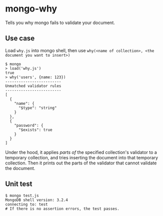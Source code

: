 # mongo-why
Tells you why mongo fails to validate your document.

## Use case

Load `why.js` into mongo shell, then use `why(<name of collection>, <the document you want to insert>)`

```
$ mongo
> load('why.js')
true
> why('users', {name: 123})
-------------------------
Unmatched validator rules
-------------------------
[
  {
    "name": {
      "$type": "string"
    }
  },
  {
    "password": {
      "$exists": true
    }
  }
]
```

Under the hood, it applies *parts of* the specified collection's validator to a temporary collection, and tries inserting the document into that temporary collection. Then it prints out the parts of the validator that cannot validate the document.

## Unit test

```
$ mongo test.js
MongoDB shell version: 3.2.4
connecting to: test
# If there is no assertion errors, the test passes.
```
